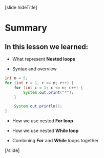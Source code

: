 [slide hideTitle]
# Summary

## In this lesson we learned: 

- What represent **Nested loops**

- Syntax and overview 

```java live
int n = 5;
for (int r = 1; r <= n; r++) {
    for (int c = 1; c <= n; c++) {
        System.out.print("*");
    }

    System.out.println();
}
```

- How we use nested **For loop**

- How we use nested **While loop**

- Combining **For** and **While** loops together


[/slide]